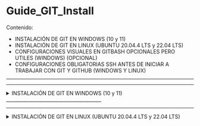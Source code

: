 # Guide_GIT_Install

Contenido:

- INSTALACIÓN DE GIT EN WINDOWS (10 y 11)
- INSTALACIÓN DE GIT EN LINUX (UBUNTU 20.04.4 LTS y 22.04 LTS)
- CONFIGURACIONES VISUALES EN GITBASH OPCIONALES PERO UTILES (WINDOWS) (OPCIONAL)
- CONFIGURACIONES OBLIGATORIAS SSH ANTES DE INICIAR A TRABAJAR CON GIT Y GITHUB (WINDOWS Y LINUX)
________________________________________

***
<details><summary> INSTALACIÓN DE GIT EN WINDOWS (10 y 11) </summary>
***
________________________________________

1 - Primero entramos a la aplicación de GIT desde la pagina oficial https://git-scm.com/

2 - Ya dentro de la página descargamos la última versión estable para nuestro sistema operativo el cual la pagina detecta automaticamente.

![image](https://github.com/ansanchexz/Guide_GIT_Install/assets/54609399/3437c280-353d-404d-9fdf-59072a102591)


Siempre descarga el instalador al dar click en el boton pero en ocaciones nos puede enviar para una pagina dicional y damos click aqui:

![image](https://github.com/ansanchexz/Guide_GIT_Install/assets/54609399/87f91855-68ad-4151-a421-94d20f11f1fb)


3 - Una vez descargado procedemos a dar doble click al ejecutable para iniciar la instalación y hacemos los siguientes pasos.

![image](https://github.com/ansanchexz/Guide_GIT_Install/assets/54609399/03a551a4-c864-41ac-ba6c-863ce07ddcfb)


![image](https://github.com/ansanchexz/Guide_GIT_Install/assets/54609399/b9002b37-dc32-4b06-9161-fba553b30003)



4 - Dar check en todas las opciones ya que estas nos permiten añadir GIT en la consola del sistema (CMD), y generan accesos directos en el inicio y en las opciones de click derecho sobre las carpetas, también generan la consola GIT Bash que será una herramienta útil para trabajar GIT. (Es como la consola de comandos pero propia de GIT).

![image](https://github.com/ansanchexz/Guide_GIT_Install/assets/54609399/53ca8693-0df4-4d1a-a575-340f0694d456)


5 - Para los siguientes pasos no se debe modificar ninguna opción, como tampoco dar check en ninguna de las configuraciones que muestra, ya que estas configuraciones adicionales al seleccionarlas pueden generar algunos errores que nos toque solucionar con configuraciones extra, por eso para todas las ventanas de aquí en adelante se dará únicamente click en NEXT.

![image](https://github.com/ansanchexz/Guide_GIT_Install/assets/54609399/e38cf5c1-a13f-408c-b1cb-d182d32f9f1e)


![image](https://github.com/ansanchexz/Guide_GIT_Install/assets/54609399/34d53d29-d309-4f9c-8d34-7e67755bc509)


Muy importante seleccionar aqui la opcion main para que genere los repositorios locales sobre esta rama y no la master que ya no se usa

![image](https://github.com/ansanchexz/Guide_GIT_Install/assets/54609399/5256b963-66c0-4c59-beaf-2dde54f71da6)


Continamos con las siguientes opciones dando NEXT sin modificar ninguna opción

![image](https://github.com/ansanchexz/Guide_GIT_Install/assets/54609399/7b978fac-e1c6-4778-85ba-7a8c36236614)


![image](https://github.com/ansanchexz/Guide_GIT_Install/assets/54609399/c8ba2c98-643c-4dfe-a644-adba81eed840)


![image](https://github.com/ansanchexz/Guide_GIT_Install/assets/54609399/28821c16-d941-46f2-9ff1-a7d0382db652)


![image](https://github.com/ansanchexz/Guide_GIT_Install/assets/54609399/4a4dd5c2-e4c1-499e-abd6-e34a72cb1128)


![image](https://github.com/ansanchexz/Guide_GIT_Install/assets/54609399/2634453f-b300-4b24-bf8a-91e7f484f4b3)


![image](https://github.com/ansanchexz/Guide_GIT_Install/assets/54609399/ac09fc39-5357-4b82-980b-7a940e9accee)


![image](https://github.com/ansanchexz/Guide_GIT_Install/assets/54609399/f8b1bae8-aa2e-4dfd-b8c3-cb7b17af2b22)


![image](https://github.com/ansanchexz/Guide_GIT_Install/assets/54609399/157256ee-a8dd-4ae1-8abd-bfd3dca6ac65)

6 - Para finalizar procedemos a dar click en el botón Install.

![image](https://github.com/ansanchexz/Guide_GIT_Install/assets/54609399/ff70c6b6-7046-4785-b165-7bc54ef2452d)






7 - Iniciará el proceso de instalación y configuración de GIT en nuestro equipo, en este paso solo nos toca esperar a que finalice.

![image](https://github.com/ansanchexz/Guide_GIT_Install/assets/54609399/c9f2e146-cb60-4dcb-b680-0442e66aa929)


8 - Una vez finalizado dejamos solo el check de Launch Git Bash, y damos click en Finish, esto nos abrirá la consola en la cual podemos trabajar GIT.

![image](https://github.com/ansanchexz/Guide_GIT_Install/assets/54609399/cd0e3ee5-e5f2-4166-b859-c08130c89802)


![image](https://github.com/ansanchexz/Guide_GIT_Install/assets/54609399/c9aca540-53d7-4c0e-95e2-4b02ea23010f)


9 - Si ejecutamos el comando:
```
git --version
```
Podemos obtener la versión actual instalada en el equipo.

![image](https://github.com/ansanchexz/Guide_GIT_Install/assets/54609399/a0045f02-aa6e-4230-b5c9-60ab6e22e9bc)


10 - También podemos abrir la consola de comandos del sistema operativo y ensayar el comando:
```
git --version
```
Nos dirá la versión del git instalada.

Podemos comprobarlo en nuestra cmd de Windows.

![image](https://user-images.githubusercontent.com/54609399/137605975-a22407c4-139e-42c4-85f2-fd788966f187.png)

![image](https://user-images.githubusercontent.com/54609399/137605989-d3dd14bb-4f96-471a-b940-cb07613c5989.png)

![image](https://github.com/ansanchexz/Guide_GIT_Install/assets/54609399/018bca0e-a2c1-4c0c-93db-c470b62facdd)


Con esto finalizamos el proceso de instalación.
</details>
________________________________________

***
<details><summary> INSTALACIÓN DE GIT EN LINUX (UBUNTU 20.04.4 LTS y 22.04 LTS) </summary>
***
________________________________________

Para instalar en linux es mas facil que en cualquier otro sistema, recordemos que el creador de linux es el creador de GIT

1 - Abrimos una terminal y ejecutamos el siguiente comando y presionamos ENTER:

```
sudo apt-get install git
```

![image](https://user-images.githubusercontent.com/54609399/167239184-499524ba-15f8-4bb7-8705-e7833cda84ec.png)

2 - Nos pedira nuestra clave de usuario y una confirmación para descargar los paquetes necesarios a la cual daremos que si con una "s" en equipos en español y "y" en equipos en ingles

![image](https://user-images.githubusercontent.com/54609399/163902917-8f0789a8-6c4f-4aa1-a71c-ed51ad12522e.png)

3 - Nos fijamos en la versión que quedo instalada usando el comando:

```
git --version
```

![image](https://user-images.githubusercontent.com/54609399/167239259-d0cf653c-61cc-4b18-a9d7-3a57c70c2bd6.png)

4 - Comparamos con la version oficial que esta en la pagina oficial de GIT

https://git-scm.com/

![image](https://user-images.githubusercontent.com/54609399/167239277-4689287d-900f-4956-a665-2b58f41135af.png)

4 - Como podemos ver nos toca hacer un salto a la siguiente versión estable, para ello solo usamos el siguiente comando:

```
sudo add-apt-repository ppa:git-core/ppa
```

Este comando nos pedira presionar ENTER para confirmar

![image](https://user-images.githubusercontent.com/54609399/167239357-97cd3b1d-9cab-47d4-a0ab-6eacb324b481.png)

5 - Para finalizar solo ejecutamos los siguientes comandos:

Actualizar paquetes con 

```
sudo apt-get update
```
```
sudo apt-get upgrade
```

6 - Verificamos nuecamente la versión
```
git --version
```

Con esto ya tendremos la ultima versión instalada en nuestro equipo

![image](https://user-images.githubusercontent.com/54609399/167239499-138e8724-f51e-4d26-a41a-f3e0235d7b58.png)


________________________________________

***
<details><summary>CONFIGURACIONES VISUALES EN GITBASH OPCIONALES PERO UTILES (WINDOWS) </summary>
***
________________________________________

1 - Damos click derecho sobre la consola y click izquierdo sobre options.

![image](https://user-images.githubusercontent.com/54609399/137606195-7a605e93-82e4-472f-a33f-42a27d8a4453.png)

2 - En la primera opción de Looks seleccionamos nivel de transparencia si queremos que nuestra consola de comando tenga un fondo semi transparente, podemos elegir entre off, Low, Medium, high dependiendo nuestro gusto, tener en cuenta que Medium y high hacen que se consuman más recursos del sistema como todo efecto de transparencia en interfaces.

![image](https://user-images.githubusercontent.com/54609399/137606312-64f7ef86-37f7-4af1-99bb-79d432123343.png)

3 - Ahora seleccionamos la opción Text y damos click en el botón Select, este nos llevara a una nueva interfaz, donde seleccionaremos el tamaño de la fuente ya que por defecto la consola de Git es muy pequeña, como paso opcional si gustan pueden cambiar también el tipo de fuente. 

![image](https://user-images.githubusercontent.com/54609399/137606535-7b2be7b3-5925-4ec1-b687-8a874a5a28c7.png)

![image](https://user-images.githubusercontent.com/54609399/137606551-aae4d65c-d435-4df5-83d0-aaf986495c21.png)

4 - Luego de dar aceptar en la ventana anterior, volveremos a la de opciones y damos aplicar luego en save y cerrar esta ventana de options.

![image](https://user-images.githubusercontent.com/54609399/137608162-f4f88796-d188-4468-8a51-5bb0e3a90ba3.png)

5 - Podemos probar cualquier comando GIT y darnos cuenta que ahora es más grande la ventana y el texto, también podemos notar la transparencia.

![image](https://user-images.githubusercontent.com/54609399/137606784-eea506c4-2044-469c-aa36-3653f173b9c5.png)

Con esto terminamos las configuraciones visuales de GIT.

________________________________________

***
<details><summary> CONFIGURACIONES OBLIGATORIAS SSH ANTES DE INICIAR A TRABAJAR CON GIT Y GITHUB (WINDOWS Y LINUX) </summary>
***
________________________________________

IMPORTANTE: LAS SIGUIENTES CONFIGURACIONES SOLO SE HACEN LA PRIMERA VEZ QUE SE INSTALA GIT EN EL EQUIPO, UNA VEZ TERMINADAS NO SE DEBEN VOLVER HACER A MENOS QUE SE FORMATEE EL EQUIPO O SE INSTALA GIT EN UN EQUIPO NUEVO.

Para este paso se recomienda tener ya creada una cuenta de GitHub, si no sabes como crear una cuenta puedes ver la siguiente Guía y luego continuar con estos pasos.
https://github.com/sanchezcode/Guide_GitHub/blob/main/README.md

1 - Ahora vamos a realizar unas configuraciones globales en el GIT instalado en el equipo, para eso abrimos la consola de Git Bash en Windows o Terminal de Linux.

![image](https://user-images.githubusercontent.com/54609399/137608213-f4321cf2-c690-4cac-a2d8-d7396b416ea0.png)

![image](https://user-images.githubusercontent.com/54609399/167239802-278e448f-dc57-470d-8ca9-fb0b00fc9eee.png)


2 - Primero tenemos que configurar nombre de usuario y correo de GitHub, para ello usamos los siguientes comandos, debemos asegurarnos que el nombre de usuario cumpla exactamente el que creamos en GitHub respetando mayúsculas, minúsculas en caso tal que las hayamos usado, igualmente el correo debe ser el mismo que se usó para crear la cuenta.

```
git config --global user.name “SuUsuarioDeGitHub”
```
```
git config --global user.email “SuCorreo@correo.com”
```

![image](https://user-images.githubusercontent.com/54609399/137609421-9ab3e6ec-f88c-44a3-9e2d-de9e4f250355.png)

![image](https://user-images.githubusercontent.com/54609399/167239885-9945d6ac-53e3-4d6e-9837-1bdb3645dd83.png)


coloración util de GIT
```
git config --global color.ui auto
```

Ayudar a predecir el comando que queremos escribir
```
git config --global help.autocorrect 1
```


3 - Verificamos si las configuraciones quedaron bien con el siguiente comando

```
git config --list
```

Este comando nos muestra las configuraciones de GIT en nuestro sistema operativo y deben aparecer las opciones que agregamos de user.name y user.email.

![image](https://user-images.githubusercontent.com/54609399/137609681-f0fc6551-5778-4f75-9b19-5eadbbd70aaa.png)

![image](https://user-images.githubusercontent.com/54609399/167239916-ad7628e7-4fef-40a2-a9bd-4783a6522e6d.png)


NOTA: En caso tal que hayamos escrito mal el user.email o user.name ejemplo: user.nemail o user.names, estas opciones no son válidas:

![image](https://user-images.githubusercontent.com/54609399/137609727-1c57796c-818f-45b3-80b2-5580673d0707.png)

Para solucionar el error de la imagen anterior ejecutamos el siguiente comando que elimina esta opción errada.

```
git config --global --unset-all user.nemail
```

Cambiar "user.nemail" por lo que hayan escrito mal

![image](https://user-images.githubusercontent.com/54609399/137609746-4bae2412-0ea3-49a0-8e96-960afe47eced.png)

Y luego si escribimos los comandos correctos descritos en el punto 2

4 - Como GitHub ya no usa el “master” nos toca cambiar esta opción en GIT local, para cambiarlo usamos el siguiente comando.

```
git config --global init.defaultBranch main
```

![image](https://user-images.githubusercontent.com/54609399/137609760-4ee59c67-5944-41ee-9564-93568d9cbb92.png)

![image](https://user-images.githubusercontent.com/54609399/167239973-bd3a2564-760f-4495-9f7f-76902c5aef92.png)


Verificamos con el comando

```
git config --list
```

Podemos ver que aparece en las opciones

![image](https://user-images.githubusercontent.com/54609399/137609788-ccd67733-f7b9-4294-b2d1-3f44c3918b02.png)

![image](https://user-images.githubusercontent.com/54609399/167239993-5d3110a1-16e0-47a8-9bc6-1b9d1954b08f.png)


5 - Ahora necesitamos generar una clave SSH (Secure Shell) para GitHub, esto hará que GIT local y GITHUB se comuniquen por medio de una llave de conexión, escribimos el siguiente comando.

```
ssh-keygen
```

Nos va pedir unas confirmaciones para las cuales damos ENTER tres veces, la primera es la ruta donde necesita crear una carpeta ssh para guardar las key, la segunda es generar una frase de seguridad la cual si escribimos algo es posible que luego se nos olvide y no podamos acceder a las key, por ende las dejaremos vacias, la tercera opcion es confirmación de esa clave que generamos para acceder a las key, como en este caso no generamos entonces damos enter también sin escribir nada.

En conclusión, después de escribir el comando ssh-keygen y presionar enter, nos pedirá las opciones mencionadas anteriormente y solo tenemos que dar ENTER tres veces.

![image](https://user-images.githubusercontent.com/54609399/137609967-07d20717-839c-428c-bfbe-2475088ee49b.png)

![image](https://user-images.githubusercontent.com/54609399/167240020-f1e7f1ea-effb-46e0-b91d-c583275b5565.png)


6 - Ahora podemos mostrar nuestra llave aplicando el siguiente comando y presionando ENTER:

```
cat ~/.ssh/id_rsa.pub
```

![image](https://user-images.githubusercontent.com/54609399/137610010-b6f0efe4-225e-4ee5-be27-5df7ba9402f9.png)

![image](https://user-images.githubusercontent.com/54609399/167240163-16f51296-6f64-4866-9037-a99dce25b514.png)


Luego de generarla la copiamos sin espacios vacíos, ya que vamos a tener que pegarla en GITHUB.

![image](https://user-images.githubusercontent.com/54609399/137610051-53ca2cbc-c085-4ba3-b528-e4c01061241d.png)

![image](https://user-images.githubusercontent.com/54609399/167240187-f6c35378-61a5-4e2f-a5ec-8297c69bd723.png)


7 - Ahora vamos a pegar la clave en GITHUB pero primero tenemos que ir a nuestro usuario/perfil y damos click  a settings.

![image](https://user-images.githubusercontent.com/54609399/137610096-6a0fa50d-4dc8-40d0-bd75-2767fd45124f.png)

8 - Seleccionamos la opción SSH and GPG Keys.

![image](https://user-images.githubusercontent.com/54609399/137610120-eb25000f-2edf-46f5-8ed8-9cf9760c4801.png)

9 - Damos click en New SSH Key.

![image](https://user-images.githubusercontent.com/54609399/137610169-2cc70e34-4969-4fa8-bfb1-5570a95455f3.png)

10 - Creamos un nombre (Title ) para la clave, puede ser cualquier nombre que identifique el equipo que vamos a utilizar, y pegamos la clave que generamos por consola.

![image](https://user-images.githubusercontent.com/54609399/137610232-8a5e356a-4c84-435f-877e-1b322348dac5.png)

![image](https://user-images.githubusercontent.com/54609399/137610273-4ad4ca6c-3bda-431c-ba25-eab8117dd8ae.png)

Para finalizar damos click en el botón Add SSH Key. (Puede que a veces nos pida confirmar la contraseña de GitHub)

Nos devuelve a la pantalla de configuración y nos muestra nuestra key creada, también podemos crear las Key que queramos.

![image](https://user-images.githubusercontent.com/54609399/137610362-de3ee25e-664a-43a1-ba32-87a1d06f9d2f.png)

Con esto ya tenemos la llave generada en GIT y enlazada con GITHUB.
